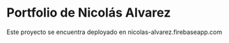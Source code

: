 # Portfolio de Nicolás Alvarez
Este proyecto se encuentra deployado en nicolas-alvarez.firebaseapp.com

